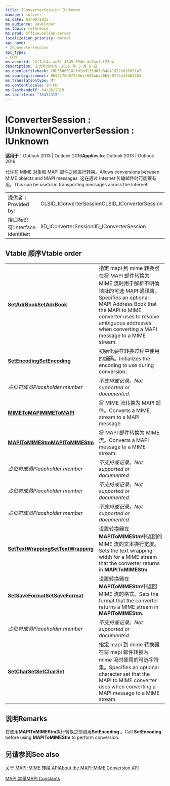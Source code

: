 ```yaml
---
title: IConverterSession IUnknown
manager: soliver
ms.date: 03/09/2015
ms.audience: Developer
ms.topic: reference
ms.prod: office-online-server
localization_priority: Normal
api_name:
- IConverterSession
api_type:
- COM
ms.assetid: 24f7a14a-aa6f-4045-054b-4a7aefef25e4
description: 上次修改时间：2015 年 3 月 9 日
ms.openlocfilehash: 2db55d6318cf02dd131d07b34841922e61605147
ms.sourcegitcommit: 8657170d071f9bcf680aba50b9c07f2a4fb82283
ms.translationtype: MT
ms.contentlocale: zh-CN
ms.lasthandoff: 04/28/2019
ms.locfileid: "33432315"
---
```

# <a name="iconvertersession--iunknown"></a><span data-ttu-id="2021b-103">IConverterSession : IUnknown</span><span class="sxs-lookup"><span data-stu-id="2021b-103">IConverterSession : IUnknown</span></span>

  
  
<span data-ttu-id="2021b-104">**适用于**：Outlook 2013 | Outlook 2016</span><span class="sxs-lookup"><span data-stu-id="2021b-104">**Applies to**: Outlook 2013 | Outlook 2016</span></span> 
  
<span data-ttu-id="2021b-105">允许在 MIME 对象和 MAPI 邮件之间进行转换。</span><span class="sxs-lookup"><span data-stu-id="2021b-105">Allows conversions between MIME objects and MAPI messages.</span></span> <span data-ttu-id="2021b-106">这在通过 Internet 传输邮件时可能很有用。</span><span class="sxs-lookup"><span data-stu-id="2021b-106">This can be useful in transporting messages across the Internet.</span></span>
  
|||
|:-----|:-----|
|<span data-ttu-id="2021b-107">提供者：</span><span class="sxs-lookup"><span data-stu-id="2021b-107">Provided by:</span></span>  <br/> |<span data-ttu-id="2021b-108">CLSID_IConverterSession</span><span class="sxs-lookup"><span data-stu-id="2021b-108">CLSID_IConverterSession</span></span>  <br/> |
|<span data-ttu-id="2021b-109">接口标识符:</span><span class="sxs-lookup"><span data-stu-id="2021b-109">Interface identifier:</span></span>  <br/> |<span data-ttu-id="2021b-110">IID_IConverterSession</span><span class="sxs-lookup"><span data-stu-id="2021b-110">IID_IConverterSession</span></span>  <br/> |
   
## <a name="vtable-order"></a><span data-ttu-id="2021b-111">Vtable 顺序</span><span class="sxs-lookup"><span data-stu-id="2021b-111">Vtable order</span></span>

|||
|:-----|:-----|
|<span data-ttu-id="2021b-112">**[SetAdrBook](iconvertersession-setadrbook.md)**</span><span class="sxs-lookup"><span data-stu-id="2021b-112">**[SetAdrBook](iconvertersession-setadrbook.md)**</span></span> <br/> |<span data-ttu-id="2021b-113">指定 mapi 到 mime 转换器在将 MAPI 邮件转换为 MIME 流时用于解析不明确地址的可选 MAPI 通讯簿。</span><span class="sxs-lookup"><span data-stu-id="2021b-113">Specifies an optional MAPI Address Book that the MAPI to MIME converter uses to resolve ambiguous addresses when converting a MAPI message to a MIME stream.</span></span>  <br/> |
|<span data-ttu-id="2021b-114">**[SetEncoding](iconvertersession-setencoding.md)**</span><span class="sxs-lookup"><span data-stu-id="2021b-114">**[SetEncoding](iconvertersession-setencoding.md)**</span></span> <br/> |<span data-ttu-id="2021b-115">初始化要在转换过程中使用的编码。</span><span class="sxs-lookup"><span data-stu-id="2021b-115">Initializes the encoding to use during conversion.</span></span>  <br/> |
| <span data-ttu-id="2021b-116">*占位符成员*</span><span class="sxs-lookup"><span data-stu-id="2021b-116">*Placeholder member*</span></span>  <br/> | <span data-ttu-id="2021b-117">*不支持或记录。*</span><span class="sxs-lookup"><span data-stu-id="2021b-117">*Not supported or documented.*</span></span>  <br/> |
|<span data-ttu-id="2021b-118">**[MIMEToMAPI](iconvertersession-mimetomapi.md)**</span><span class="sxs-lookup"><span data-stu-id="2021b-118">**[MIMEToMAPI](iconvertersession-mimetomapi.md)**</span></span> <br/> |<span data-ttu-id="2021b-119">将 MIME 流转换为 MAPI 邮件。</span><span class="sxs-lookup"><span data-stu-id="2021b-119">Converts a MIME stream to a MAPI message.</span></span>  <br/> |
|<span data-ttu-id="2021b-120">**[MAPIToMIMEStm](iconvertersession-mapitomimestm.md)**</span><span class="sxs-lookup"><span data-stu-id="2021b-120">**[MAPIToMIMEStm](iconvertersession-mapitomimestm.md)**</span></span> <br/> |<span data-ttu-id="2021b-121">将 MAPI 邮件转换为 MIME 流。</span><span class="sxs-lookup"><span data-stu-id="2021b-121">Converts a MAPI message to a MIME stream.</span></span>  <br/> |
| <span data-ttu-id="2021b-122">*占位符成员*</span><span class="sxs-lookup"><span data-stu-id="2021b-122">*Placeholder member*</span></span>  <br/> | <span data-ttu-id="2021b-123">*不支持或记录。*</span><span class="sxs-lookup"><span data-stu-id="2021b-123">*Not supported or documented.*</span></span>  <br/> |
| <span data-ttu-id="2021b-124">*占位符成员*</span><span class="sxs-lookup"><span data-stu-id="2021b-124">*Placeholder member*</span></span>  <br/> | <span data-ttu-id="2021b-125">*不支持或记录。*</span><span class="sxs-lookup"><span data-stu-id="2021b-125">*Not supported or documented.*</span></span>  <br/> |
| <span data-ttu-id="2021b-126">*占位符成员*</span><span class="sxs-lookup"><span data-stu-id="2021b-126">*Placeholder member*</span></span>  <br/> | <span data-ttu-id="2021b-127">*不支持或记录。*</span><span class="sxs-lookup"><span data-stu-id="2021b-127">*Not supported or documented.*</span></span>  <br/> |
|<span data-ttu-id="2021b-128">**[SetTextWrapping](iconvertersession-settextwrapping.md)**</span><span class="sxs-lookup"><span data-stu-id="2021b-128">**[SetTextWrapping](iconvertersession-settextwrapping.md)**</span></span> <br/> |<span data-ttu-id="2021b-129">设置转换器在**MAPIToMIMEStm**中返回的 MIME 流的文本换行宽度。</span><span class="sxs-lookup"><span data-stu-id="2021b-129">Sets the text wrapping width for a MIME stream that the converter returns in **MAPIToMIMEStm**.</span></span>  <br/> |
|<span data-ttu-id="2021b-130">**[SetSaveFormat](iconvertersession-setsaveformat.md)**</span><span class="sxs-lookup"><span data-stu-id="2021b-130">**[SetSaveFormat](iconvertersession-setsaveformat.md)**</span></span> <br/> |<span data-ttu-id="2021b-131">设置转换器在**MAPIToMIMEStm**中返回 MIME 流的格式。</span><span class="sxs-lookup"><span data-stu-id="2021b-131">Sets the format that the converter returns a MIME stream in **MAPIToMIMEStm**.</span></span>  <br/> |
| <span data-ttu-id="2021b-132">*占位符成员*</span><span class="sxs-lookup"><span data-stu-id="2021b-132">*Placeholder member*</span></span>  <br/> | <span data-ttu-id="2021b-133">*不支持或记录。*</span><span class="sxs-lookup"><span data-stu-id="2021b-133">*Not supported or documented.*</span></span>  <br/> |
|<span data-ttu-id="2021b-134">**[SetCharSet](iconvertersession-setcharset.md)**</span><span class="sxs-lookup"><span data-stu-id="2021b-134">**[SetCharSet](iconvertersession-setcharset.md)**</span></span> <br/> |<span data-ttu-id="2021b-135">指定 mapi 到 mime 转换器在将 mapi 邮件转换为 mime 流时使用的可选字符集。</span><span class="sxs-lookup"><span data-stu-id="2021b-135">Specifies an optional character set that the MAPI to MIME converter uses when converting a MAPI message to a MIME stream.</span></span>  <br/> |
   
## <a name="remarks"></a><span data-ttu-id="2021b-136">说明</span><span class="sxs-lookup"><span data-stu-id="2021b-136">Remarks</span></span>

<span data-ttu-id="2021b-137">在使用**MAPIToMIMEStm**执行转换之前调用**SetEncoding** 。</span><span class="sxs-lookup"><span data-stu-id="2021b-137">Call **SetEncoding** before using **MAPIToMIMEStm** to perform conversion.</span></span> 
  
## <a name="see-also"></a><span data-ttu-id="2021b-138">另请参阅</span><span class="sxs-lookup"><span data-stu-id="2021b-138">See also</span></span>



[<span data-ttu-id="2021b-139">关于 MAPI-MIME 转换 API</span><span class="sxs-lookup"><span data-stu-id="2021b-139">About the MAPI-MIME Conversion API</span></span>](about-the-mapi-mime-conversion-api.md)
  
[<span data-ttu-id="2021b-140">MAPI 常量</span><span class="sxs-lookup"><span data-stu-id="2021b-140">MAPI Constants</span></span>](mapi-constants.md)

